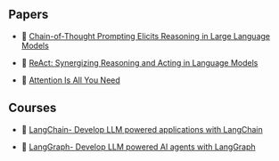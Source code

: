 ## Papers

- 📄 [Chain-of-Thought Prompting Elicits Reasoning in Large Language Models](https://arxiv.org/abs/2201.11903)

- 📄 [ReAct: Synergizing Reasoning and Acting in Language Models](https://arxiv.org/abs/2210.03629)

- 📄 [Attention Is All You Need](https://arxiv.org/abs/1706.03762)


## Courses

- 📄 [LangChain- Develop LLM powered applications with LangChain](https://www.udemy.com/course/langchain/?couponCode=BFCPSALE24)

- 📄 [LangGraph- Develop LLM powered AI agents with LangGraph](https://www.udemy.com/course/langgraph/?couponCode=BFCPSALE24)




